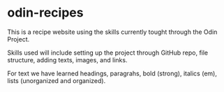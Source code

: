 # odin-recipes

This is a recipe website using the skills currently tought through the
Odin Project.

Skills used will include setting up the project through GitHub repo, file structure,
adding texts, images, and links.

For text we have learned headings, paragrahs, bold (strong), italics (em),
lists (unorganized and organized).

